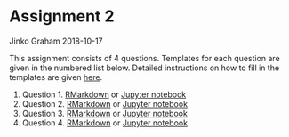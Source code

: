 Assignment 2
================
Jinko Graham
2018-10-17

This assignment consists of 4 questions. Templates for each question are given in the numbered list below. Detailed instructions on how to fill in the templates are given [here](https://github.com/SFUStatgen/RforStat2/blob/master/SFUStat305/Assignments/Instructions/instructions.md).

1.  Question 1. [RMarkdown](https://github.com/SFUStatgen/RforStat2/blob/master/SFUStat305/Assignments/A2/A2Q1.Rmd) or [Jupyter notebook](https://github.com/SFUStatgen/RforStat2/blob/master/SFUStat305/Assignments/A2/A2Q1.ipynb)
2.  Question 2. [RMarkdown](https://github.com/SFUStatgen/RforStat2/blob/master/SFUStat305/Assignments/A2/A2Q2.Rmd) or [Jupyter notebook](https://github.com/SFUStatgen/RforStat2/blob/master/SFUStat305/Assignments/A2/A2Q2.ipynb)
3.  Question 3. [RMarkdown](https://github.com/SFUStatgen/RforStat2/blob/master/SFUStat305/Assignments/A2/A2Q3.Rmd) or [Jupyter notebook](https://github.com/SFUStatgen/RforStat2/blob/master/SFUStat305/Assignments/A2/A2Q3.ipynb)
4.  Question 4. [RMarkdown](https://github.com/SFUStatgen/RforStat2/blob/master/SFUStat305/Assignments/A2/A2Q4.Rmd) or [Jupyter notebook](https://github.com/SFUStatgen/RforStat2/blob/master/SFUStat305/Assignments/A2/A2Q4.ipynb)
